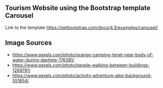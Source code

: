 ## Tourism Website using the Bootstrap template Carousel
Link to the template https://getbootstrap.com/docs/4.3/examples/carousel/

## Image Sources
* https://www.pexels.com/photo/orange-camping-tenet-near-body-of-water-during-daytime-176381/
* https://www.pexels.com/photo/people-walking-between-buildings-1269791/
* https://www.pexels.com/photo/activity-adventure-alps-background-551854/
